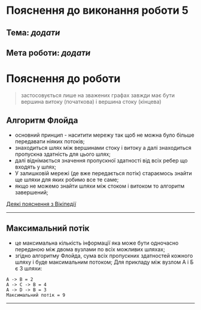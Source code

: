 # Пояснення до виконання роботи 5
## Тема: _додати_
## Мета роботи: _додати_

# Пояснення до роботи
> застосовується лише на зважених графах
> завжди має бути вершина витоку (початкова) і вершина стоку (кінцева)

## Алгоритм Флойда
- основний принцип - наситити мережу так щоб не можна було більше передавати ніяких потоків;
- знаходиться шлях між вершинами стоку і витоку а далі знаходиться пропускна здатність для цього шлях;
- далі віднімається значення пропускної здатності від всіх ребер що входять у шлях;
- У залишковій мережі (де вже передається потік) стараємось знайти ще шляхи для яких робимо все те саме;
- якщо не можемо знайти шляхи між стоком і витоком то алгоритм завершений;

[Деякі пояснення з Вікіпедії](https://uk.wikipedia.org/wiki/%D0%90%D0%BB%D0%B3%D0%BE%D1%80%D0%B8%D1%82%D0%BC_%D0%A4%D0%BB%D0%BE%D0%B9%D0%B4%D0%B0_%E2%80%94_%D0%92%D0%BE%D1%80%D1%88%D0%B5%D0%BB%D0%BB%D0%B0)

---

## Максимальний потік
- це максимальна кількість інформації яка може бути одночасно переданою між двома вузлами по всіх можливих шляхах;
- згідно алгоритму Флойда, сума всіх пропускних здатностей кожного шляху і буде максимальним потоком;
Для прикладу між вузлом А і Б є 3 шляхи:
```text
A -> B = 2
A -> C -> B = 4
A -> D -> B = 3
Максимальний потік = 9
```

---

